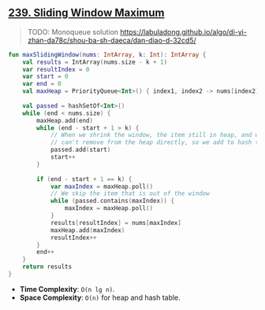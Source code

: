 ## [239. Sliding Window Maximum](https://leetcode.com/problems/sliding-window-maximum/)

> TODO: Monoqueue solution https://labuladong.github.io/algo/di-yi-zhan-da78c/shou-ba-sh-daeca/dan-diao-d-32cd5/

```kotlin
fun maxSlidingWindow(nums: IntArray, k: Int): IntArray {
    val results = IntArray(nums.size - k + 1)
    var resultIndex = 0
    var start = 0
    var end = 0
    val maxHeap = PriorityQueue<Int>() { index1, index2 -> nums[index2] - nums[index1] }   
    
    val passed = hashSetOf<Int>()
    while (end < nums.size) {
        maxHeap.add(end)
        while (end - start + 1 > k) {
            // When we shrink the window, the item still in heap, and we 
            // can't remove from the heap directly, so we add to hash table.
            passed.add(start)
            start++
        }
        
        if (end - start + 1 == k) {
            var maxIndex = maxHeap.poll()
            // We skip the item that is out of the window
            while (passed.contains(maxIndex)) {
                maxIndex = maxHeap.poll()
            }
            results[resultIndex] = nums[maxIndex]
            maxHeap.add(maxIndex)
            resultIndex++
        }
        end++
    }
    return results
}
```

* **Time Complexity**: `O(n lg n)`.
* **Space Complexity**: `O(n)` for heap and hash table.